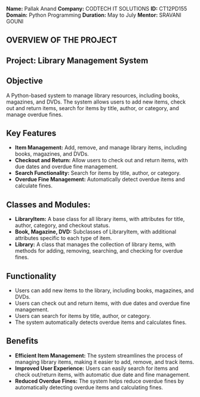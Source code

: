 **Name:** Pallak Anand 
**Company:** CODTECH IT SOLUTIONS 
**ID:** CT12PD155 
**Domain:** Python Programming 
**Duration:** May to July 
**Mentor:** SRAVANI GOUNI 


## OVERVIEW OF THE PROJECT

## Project: Library Management System

## Objective

A Python-based system to manage library resources, including books, magazines, and DVDs. The system allows users to add new items, check out and return items, search for items by title, author, or category, and manage overdue fines.

## Key Features

- **Item Management:** Add, remove, and manage library items, including books, magazines, and DVDs.
- **Checkout and Return:** Allow users to check out and return items, with due dates and overdue fine management.
- **Search Functionality:** Search for items by title, author, or category.
- **Overdue Fine Management:** Automatically detect overdue items and calculate fines.

## Classes and Modules:

- **LibraryItem:** A base class for all library items, with attributes for title, author, category, and checkout status.
- **Book, Magazine, DVD:** Subclasses of LibraryItem, with additional attributes specific to each type of item.
- **Library:** A class that manages the collection of library items, with methods for adding, removing, searching, and checking for overdue fines.

## Functionality

- Users can add new items to the library, including books, magazines, and DVDs.
- Users can check out and return items, with due dates and overdue fine management.
- Users can search for items by title, author, or category.
- The system automatically detects overdue items and calculates fines.

## Benefits

- **Efficient Item Management:** The system streamlines the process of managing library items, making it easier to add, remove, and track items.
- **Improved User Experience:** Users can easily search for items and check out/return items, with automatic due date and fine management.
- **Reduced Overdue Fines:** The system helps reduce overdue fines by automatically detecting overdue items and calculating fines.
